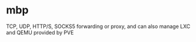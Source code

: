 # mbp
TCP, UDP, HTTP/S, SOCKS5 forwarding or proxy, and can also manage LXC and QEMU provided by PVE
